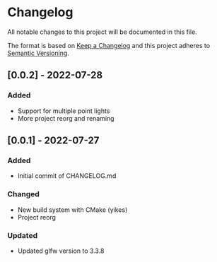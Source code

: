 # Changelog
All notable changes to this project will be documented in this file.

The format is based on [Keep a Changelog](http://keepachangelog.com/en/1.0.0/)
and this project adheres to [Semantic Versioning](http://semver.org/spec/v2.0.0.html).

## [0.0.2] - 2022-07-28

### Added
* Support for multiple point lights
* More project reorg and renaming

## [0.0.1] - 2022-07-27

### Added
* Initial commit of CHANGELOG.md

### Changed
* New build system with CMake (yikes)
* Project reorg

### Updated
* Updated glfw version to 3.3.8